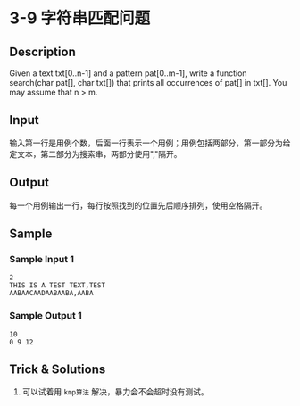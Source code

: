 # 3-9 字符串匹配问题

## Description

Given a text txt[0..n-1] and a pattern pat[0..m-1], write a function search(char pat[], char txt[]) that prints all occurrences of pat[] in txt[]. You may assume that n > m.

## Input

输入第一行是用例个数，后面一行表示一个用例；用例包括两部分，第一部分为给定文本，第二部分为搜索串，两部分使用","隔开。

## Output

每一个用例输出一行，每行按照找到的位置先后顺序排列，使用空格隔开。

## Sample

### Sample Input 1

~~~
2
THIS IS A TEST TEXT,TEST
AABAACAADAABAABA,AABA
~~~

### Sample Output 1

~~~
10
0 9 12
~~~

## Trick & Solutions

1. 可以试着用 `kmp算法` 解决，暴力会不会超时没有测试。
